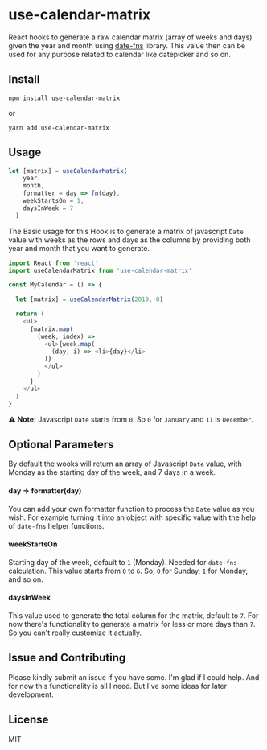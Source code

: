 # use-calendar-matrix

React hooks to generate a raw calendar matrix (array of weeks and days) given the year and month using [date-fns](https://date-fns.org) library.
This value then can be used for any purpose related to calendar like datepicker and so on.


## Install

```shell
npm install use-calendar-matrix
```

or

```shell
yarn add use-calendar-matrix
```


## Usage

```js
let [matrix] = useCalendarMatrix(
    year,
    month,
    formatter = day => fn(day),
    weekStartsOn = 1,
    daysInWeek = 7
  )
```

The Basic usage for this Hook is to generate a matrix of javascript `Date` value with weeks as the rows and days as the columns by providing both year and month that you want to generate.

```js
import React from 'react'
import useCalendarMatrix from 'use-calendar-matrix'

const MyCalendar = () => {

  let [matrix] = useCalendarMatrix(2019, 8)

  return (
    <ul>
      {matrix.map(
        (week, index) =>
          <ul>{week.map(
            (day, i) => <li>{day}</li>
          )}
          </ul>
        )
      }
    </ul>
  )
}

```

**⚠️ Note:** Javascript `Date` starts from `0`. So `0` for `January` and `11` is `December`.


## Optional Parameters

By default the wooks will return an array of Javascript `Date` value, with Monday as the starting day of the week, and 7 days in a week.

#### day => formatter(day)

You can add your own formatter function to process the `Date` value as you wish. For example turning it into an object with specific value with the help of `date-fns` helper functions.

#### weekStartsOn

Starting day of the week, default to `1` (Monday). Needed for `date-fns` calculation. This value starts from `0` to `6`. So, `0` for Sunday, `1` for Monday, and so on.

#### daysInWeek

This value used to generate the total column for the matrix, default to `7`. For now there's functionality to generate a matrix for less or more days than `7`. So you can't really customize it actually.


## Issue and Contributing

Please kindly submit an issue if you have some. I'm glad if I could help.
And for now this functionality is all I need. But I've some ideas for later development.

## License

MIT